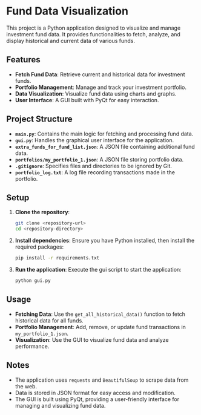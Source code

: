 # Fund Data Visualization

This project is a Python application designed to visualize and manage investment fund data. It provides functionalities to fetch, analyze, and display historical and current data of various funds.

## Features

- **Fetch Fund Data**: Retrieve current and historical data for investment funds.
- **Portfolio Management**: Manage and track your investment portfolio.
- **Data Visualization**: Visualize fund data using charts and graphs.
- **User Interface**: A GUI built with PyQt for easy interaction.

## Project Structure

- **`main.py`**: Contains the main logic for fetching and processing fund data.
- **`gui.py`**: Handles the graphical user interface for the application.
- **`extra_funds_for_fund_list.json`**: A JSON file containing additional fund data.
- **`portfolios/my_portfolio_1.json`**: A JSON file storing portfolio data.
- **`.gitignore`**: Specifies files and directories to be ignored by Git.
- **`portfolio_log.txt`**: A log file recording transactions made in the portfolio.

## Setup

1. **Clone the repository**:
   ```bash
   git clone <repository-url>
   cd <repository-directory>
   ```

2. **Install dependencies**:
   Ensure you have Python installed, then install the required packages:
   ```bash
   pip install -r requirements.txt
   ```

3. **Run the application**:
   Execute the gui script to start the application:
   ```bash
   python gui.py
   ```

## Usage

- **Fetching Data**: Use the `get_all_historical_data()` function to fetch historical data for all funds.
- **Portfolio Management**: Add, remove, or update fund transactions in `my_portfolio_1.json`.
- **Visualization**: Use the GUI to visualize fund data and analyze performance.

## Notes

- The application uses `requests` and `BeautifulSoup` to scrape data from the web.
- Data is stored in JSON format for easy access and modification.
- The GUI is built using PyQt, providing a user-friendly interface for managing and visualizing fund data.


